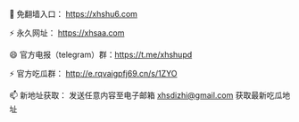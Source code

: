 👋 免翻墙入口： https://xhshu6.com

⚡ 永久网址： https://xhsaa.com


😄 官方电报（telegram）群：https://t.me/xhshupd

⚡ 官方吃瓜群： http://e.rqvaigpfj69.cn/s/1ZYO

📫 新地址获取： 发送任意内容至电子邮箱 xhsdizhi@gmail.com 获取最新吃瓜地址
